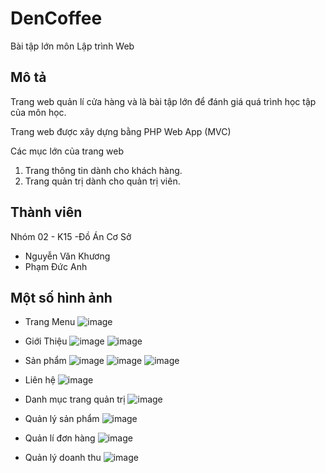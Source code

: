 # DenCoffee
Bài tập lớn môn Lập trình Web

## Mô tả
Trang web quản lí cửa hàng và là bài tập lớn để đánh giá quá trình học tập của môn học.

Trang web được xây dựng bằng PHP Web App (MVC)

Các mục lớn của trang web
  
  1. Trang thông tin dành cho khách hàng.
  2. Trang quản trị dành cho quản trị viên.
## Thành viên
Nhóm 02 - K15 -Đồ Án Cơ Sở

  * Nguyễn Văn Khương
  * Phạm Đức Anh
  
## Một số hình ảnh
  * Trang Menu
  ![image](https://github.com/KhuongDuy25/WebPHP-Nhom8/assets/96757580/55827b98-8791-4217-858c-d5fe3aa2a2b5)

  * Giới Thiệu
  ![image](https://github.com/KhuongDuy25/WebPHP-Nhom8/assets/96757580/ac9f2d9f-b010-437d-ada2-8b3d98091801)
  ![image](https://github.com/KhuongDuy25/WebPHP-Nhom8/assets/96757580/b12e5d73-8f74-448d-a04f-bae5a76909ee)

  * Sản phẩm 
  ![image](https://github.com/KhuongDuy25/WebPHP-Nhom8/assets/96757580/041ec501-1bed-462c-8a1f-930c191f3add)
  ![image](https://github.com/KhuongDuy25/WebPHP-Nhom8/assets/96757580/2512431a-b08c-4193-9cb5-5fb3fc0a25ce)
  ![image](https://github.com/KhuongDuy25/WebPHP-Nhom8/assets/96757580/5685cf8b-2f33-4264-ab78-d67e8b72d415)

  * Liên hệ
  ![image](https://github.com/KhuongDuy25/WebPHP-Nhom8/assets/96757580/9926f933-f56d-4f00-a3d4-d3f9677b26ba)

  * Danh mục trang quản trị
  ![image](https://github.com/KhuongDuy25/WebPHP-Nhom8/assets/96757580/d31907b7-5f7e-446d-8b75-cb785897e532)

  * Quản lý sản phẩm
  ![image](https://github.com/KhuongDuy25/WebPHP-Nhom8/assets/96757580/9330c44d-d02e-4f6b-958c-aad87dc40c73)
  
  * Quản lí đơn hàng
  ![image](https://github.com/KhuongDuy25/WebPHP-Nhom8/assets/96757580/23f00450-de97-47d0-87b6-001d6b70b8f2)

  * Quản lý doanh thu
  ![image](https://github.com/KhuongDuy25/WebPHP-Nhom8/assets/96757580/031594bf-7c74-46c1-9ec1-3d06bb8d802f)
